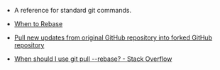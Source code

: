 * A reference for standard git commands.

* [When to Rebase](https://www.bing.com/search?pglt=515&q=is%20git%20pull%20--rebase%20the%20best&cvid=429443f83a6e41bbaf5eab9d3077ca34&gs_lcrp=EgZjaHJvbWUyBggAEEUYOTIGCAEQABhAMgYIAhAAGEAyBggDEAAYQDIGCAQQABhAMgYIBRAAGEAyBggGEAAYQDIGCAcQABhAMgYICBAAGEAyCAgJEOkHGPxV0gEINzQ0OWowajGoAgCwAgA&FORM=ANNAB1&PC=U531)
* [Pull new updates from original GitHub repository into forked GitHub repository](https://stackoverflow.com/questions/3903817/pull-new-updates-from-original-github-repository-into-forked-github-repository)
* [When should I use git pull --rebase? - Stack Overflow](https://stackoverflow.com/questions/2472254/when-should-i-use-git-pull-rebase)
